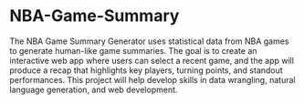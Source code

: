 # NBA-Game-Summary
 The NBA Game Summary Generator uses statistical data from NBA games to generate human-like game summaries. The goal is to create an interactive web app where users can select a recent game, and the app will produce a recap that highlights key players, turning points, and standout performances. This project will help develop skills in data wrangling, natural language generation, and web development.
